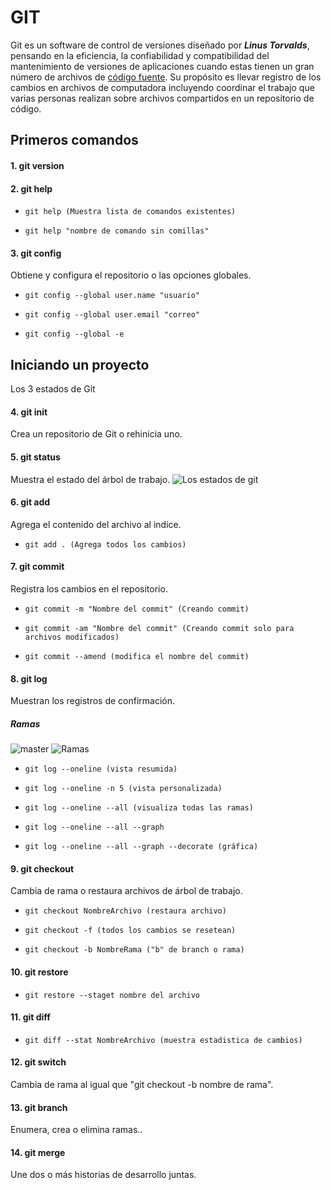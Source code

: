 # GIT
Git es un software de control de versiones diseñado por ___Linus Torvalds___, pensando en la eficiencia, la confiabilidad y compatibilidad del mantenimiento de versiones de aplicaciones cuando estas tienen un gran número de archivos de [código fuente](https://es.wikipedia.org/wiki/C%C3%B3digo_fuente). Su propósito es llevar registro de los cambios en archivos de computadora incluyendo coordinar el trabajo que varias personas realizan sobre archivos compartidos en un repositorio de código.
## Primeros comandos
#### 1. git version

#### 2. git help 
-     git help (Muestra lista de comandos existentes)
-     git help "nombre de comando sin comillas"
#### 3. git config 
Obtiene y configura el repositorio o las opciones globales.
-     git config --global user.name "usuario"
-     git config --global user.email "correo"
-     git config --global -e

## Iniciando un proyecto
Los 3 estados de Git
#### 4. git init
Crea un repositorio de Git o rehinicia uno.
#### 5. git status
Muestra el estado del árbol de trabajo.
![Los estados de git](https://i.ibb.co/HhBsyqf/los-estados-de-git.png)
#### 6. git add 
Agrega el contenido del archivo al indice.
-     git add . (Agrega todos los cambios)
#### 7. git commit
Registra los cambios en el repositorio. 
-     git commit -m "Nombre del commit" (Creando commit)
-     git commit -am "Nombre del commit" (Creando commit solo para archivos modificados)
-     git commit --amend (modifica el nombre del commit)
#### 8. git log
Muestran los registros de confirmación.

##### Ramas
![master](https://i.ibb.co/q1GBvC8/log-de-commit.png)
![Ramas](https://i.ibb.co/sWtjDx8/2021-03-31-17-31-55-3-3-Ramas-locales-mp4-Reproductor-multimedia-VLC.png)

-     git log --oneline (vista resumida)
-     git log --oneline -n 5 (vista personalizada)
-     git log --oneline --all (visualiza todas las ramas)
-     git log --oneline --all --graph
-     git log --oneline --all --graph --decorate (gráfica)
#### 9. git checkout 
Cambia de rama o restaura archivos de árbol de trabajo.
-     git checkout NombreArchivo (restaura archivo)
-     git checkout -f (todos los cambios se resetean)
-     git checkout -b NombreRama ("b" de branch o rama)
#### 10. git restore
-     git restore --staget nombre del archivo
#### 11. git diff
-     git diff --stat NombreArchivo (muestra estadistica de cambios)
#### 12. git switch
Cambia de rama al igual que "git checkout -b nombre de rama".
#### 13. git branch
Enumera, crea o elimina ramas..
#### 14. git merge 
Une dos o más historias de desarrollo juntas.
